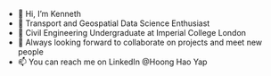 - 👋 Hi, I’m Kenneth
- 👀 Transport and Geospatial Data Science Enthusiast
- 🌱 Civil Engineering Undergraduate at Imperial College London
- 💞️ Always looking forward to collaborate on projects and meet new people
- 📫 You can reach me on LinkedIn @Hoong Hao Yap

<!---
kyhh21/kyhh21 is a ✨ special ✨ repository because its `README.md` (this file) appears on your GitHub profile.
You can click the Preview link to take a look at your changes.
--->
